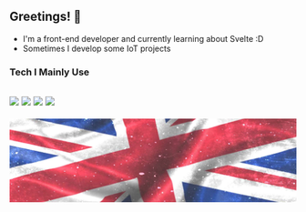 ## Greetings! 👋
- I'm a front-end developer and currently learning about Svelte :D
- Sometimes I develop some IoT projects

### Tech I Mainly Use
<img src="https://img.shields.io/badge/shadcn%2Fui-000000?style=for-the-badge&logo=shadcnui&logoColor=whit"> <img src="https://img.shields.io/badge/SvelteKit-FF3E00?style=for-the-badge&logo=Svelte&logoColor=white"> <img src="https://img.shields.io/badge/TypeScript-007ACC?style=for-the-badge&logo=typescript&logoColor=white"> <img src="https://img.shields.io/badge/bun-282a36?style=for-the-badge&logo=bun&logoColor=fbf0df">
-
![union-jack](img/union-jack.jpg)
